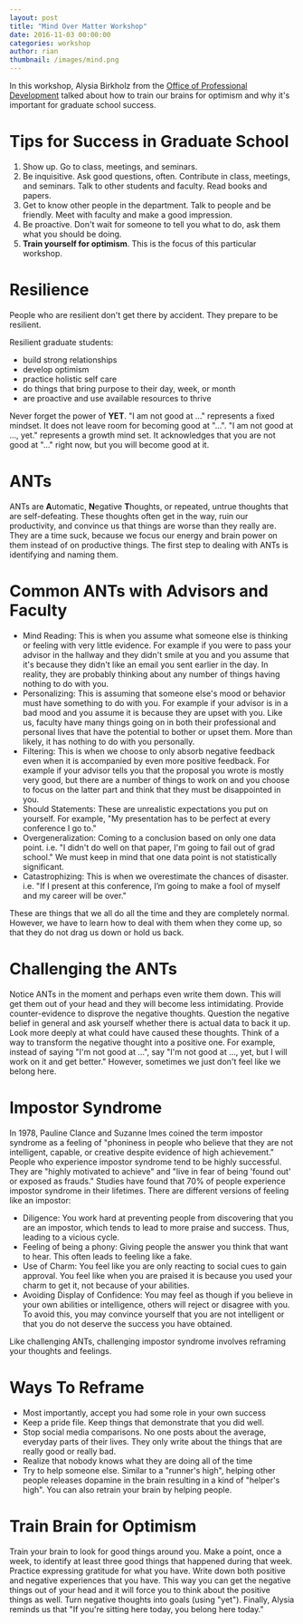 ```yaml
---
layout: post
title: "Mind Over Matter Workshop"
date: 2016-11-03 00:00:00
categories: workshop
author: rian
thumbnail: /images/mind.png
---
```


In this workshop, Alysia Birkholz from the [Office of Professional Development](https://www.umass.edu/gradschool/office-of-professional-development) talked about how to train our brains for optimism and why it's important for graduate school success.

<!--break-->

# Tips for Success in Graduate School

1. Show up. Go to class, meetings, and seminars.
2. Be inquisitive. Ask good questions, often. Contribute in class, meetings, and seminars. Talk to other students and faculty. Read books and papers.
3. Get to know other people in the department. Talk to people and be friendly. Meet with faculty and make a good impression.
4. Be proactive. Don't wait for someone to tell you what to do, ask them what you should be doing.
5. **Train yourself for optimism**. This is the focus of this particular workshop.

# Resilience
People who are resilient don't get there by accident. They prepare to be resilient.

Resilient graduate students:
- build strong relationships
- develop optimism
- practice holistic self care
- do things that bring purpose to their day, week, or month
- are proactive and use available resources to thrive

Never forget the power of **YET**. "I am not good at ..." represents a fixed mindset. It does not leave room for becoming good at "...". "I am not good at ..., yet." represents a growth mind set. It acknowledges that you are not good at "..." right now, but you will become good at it.

# ANTs
ANTs are **A**utomatic, **N**egative **T**houghts, or repeated, untrue thoughts that are self-defeating. These thoughts often get in the way, ruin our productivity, and convince us that things are worse than they really are. They are a time suck, because we focus our energy and brain power on them instead of on productive things. The first step to dealing with ANTs is identifying and naming them.

# Common ANTs with Advisors and Faculty

- Mind Reading: This is when you assume what someone else is thinking or feeling with very little evidence. For example if you were to pass your advisor in the hallway and they didn't smile at you and you assume that it's because they didn't like an email you sent earlier in the day. In reality, they are probably thinking about any number of things having nothing to do with you.
- Personalizing: This is assuming that someone else's mood or behavior must have something to do with you. For example if your advisor is in a bad mood and you assume it is because they are upset with you. Like us, faculty have many things going on in both their professional and personal lives that have the potential to bother or upset them. More than likely, it has nothing to do with you personally.
- Filtering: This is when we choose to only absorb negative feedback even when it is accompanied by even more positive feedback. For example if your advisor tells you that the proposal you wrote is mostly very good, but there are a number of things to work on and you choose to focus on the latter part and think that they must be disappointed in you.
- Should Statements: These are unrealistic expectations you put on yourself. For example, "My presentation has to be perfect at every conference I go to."
- Overgeneralization: Coming to a conclusion based on only one data point. i.e. "I didn't do well on that paper, I'm going to fail out of grad school." We must keep in mind that one data point is not statistically significant.
- Catastrophizing: This is when we overestimate the chances of disaster. i.e. "If I present at this conference, I’m going to make a fool of myself and my career will be over."

These are things that we all do all the time and they are completely normal. However, we have to learn how to deal with them when they come up, so that they do not drag us down or hold us back.

# Challenging the ANTs

Notice ANTs in the moment and perhaps even write them down. This will get them out of your head and they will become less intimidating. Provide counter-evidence to disprove the negative thoughts. Question the negative belief in general and ask yourself whether there is actual data to back it up. Look more deeply at what could have caused these thoughts. Think of a way to transform the negative thought into a positive one. For example, instead of saying "I'm not good at ...", say "I'm not good at ..., yet, but I will work on it and get better." However, sometimes we just don't feel like we belong here.

# Impostor Syndrome

In 1978, Pauline Clance and Suzanne Imes coined the term impostor syndrome as a feeling of "phoniness in people who believe that they are not intelligent, capable, or creative despite evidence of high achievement." People who experience impostor syndrome tend to be highly successful. They are "highly motivated to achieve" and "live in fear of being 'found out' or exposed as frauds." Studies have found that 70% of people experience impostor syndrome in their lifetimes. There are different versions of feeling like an impostor:
- Diligence: You work hard at preventing people from discovering that you are an impostor, which tends to lead to more praise and success. Thus, leading to a vicious cycle.
- Feeling of being a phony: Giving people the answer you think that want to hear. This often leads to feeling like a fake.
- Use of Charm: You feel like you are only reacting to social cues to gain approval. You feel like when you are praised it is because you used your charm to get it, not because of your abilities.
- Avoiding Display of Confidence: You may feel as though if you believe in your own abilities or intelligence, others will reject or disagree with you. To avoid this, you may convince yourself that you are not intelligent or that you do not deserve the success you have obtained.

Like challenging ANTs, challenging impostor syndrome involves reframing your thoughts and feelings.

# Ways To Reframe

- Most importantly, accept you had some role in your own success
- Keep a pride file. Keep things that demonstrate that you did well.
- Stop social media comparisons. No one posts about the average, everyday parts of their lives. They only write about the things that are really good or really bad.
- Realize that nobody knows what they are doing all of the time
- Try to help someone else. Similar to a "runner's high", helping other people releases dopamine in the brain resulting in a kind of "helper's high". You can also retrain your brain by helping people.

# Train Brain for Optimism

Train your brain to look for good things around you. Make a point, once a week, to identify at least three good things that happened during that week. Practice expressing gratitude for what you have. Write down both positive and negative experiences that you have. This way you can get the negative things out of your head and it will force you to think about the positive things as well. Turn negative thoughts into goals (using "yet"). Finally, Alysia reminds us that "If you're sitting here today, you belong here today."

